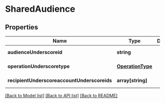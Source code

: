 # SharedAudience

## Properties
Name | Type | Description | Notes
------------ | ------------- | ------------- | -------------
**audienceUnderscoreid** | **string** |  | [default to null]
**operationUnderscoretype** | [**OperationType**](OperationType.md) |  | [default to null]
**recipientUnderscoreaccountUnderscoreids** | **array[string]** |  | [default to null]

[[Back to Model list]](../README.md#documentation-for-models) [[Back to API list]](../README.md#documentation-for-api-endpoints) [[Back to README]](../README.md)


